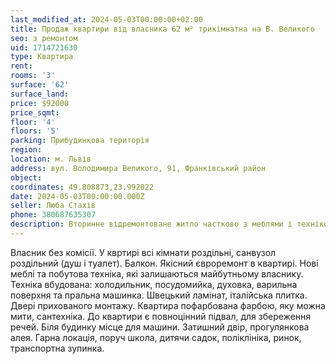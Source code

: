 ```yaml
---
last_modified_at: 2024-05-03T00:00:00+02:00
title: Продаж квартири від власника 62 м² трикімнатна на В. Великого
seo: з ремонтом
uid: 1714721630
type: Квартира
rent:
rooms: '3'
surface: '62'
surface_land:
price: $92000
price_sqmt:
floor: '4'
floors: '5'
parking: Прибудинкова територія
region:
location: м. Львів
address: вул. Володимира Великого, 91, Франківський район
object:
coordinates: 49.808873,23.992022
date: 2024-05-03T00:00:00.000Z
seller: Люба Стахів
phone: 380687635307
description: Вторинне відремонтоване житло частково з меблями і технікою, придатне і готове для проживання
---
```


Власник без комісії. У квртирі всі кімнати роздільні, санвузол роздільний (душ і туалет). Балкон. Якісний євроремонт в квартирі. Нові меблі та побутова техніка, які залишаються майбутньому власнику. Техніка вбудована: холодильник, посудомийка, духовка, варильна поверхня та пральна
машинка. Швецький ламінат, італійська плитка. Двері прихованого монтажу. Квартира пофарбована фарбою, яку можна мити, сантехніка. До квартири є повноцінний підвал, для збереження речей. Біля будинку місце для машини. Затишний двір, прогулянкова алея. Гарна локація, поруч школа, дитячи садок, поліклініка, ринок, транспортна зупинка.
